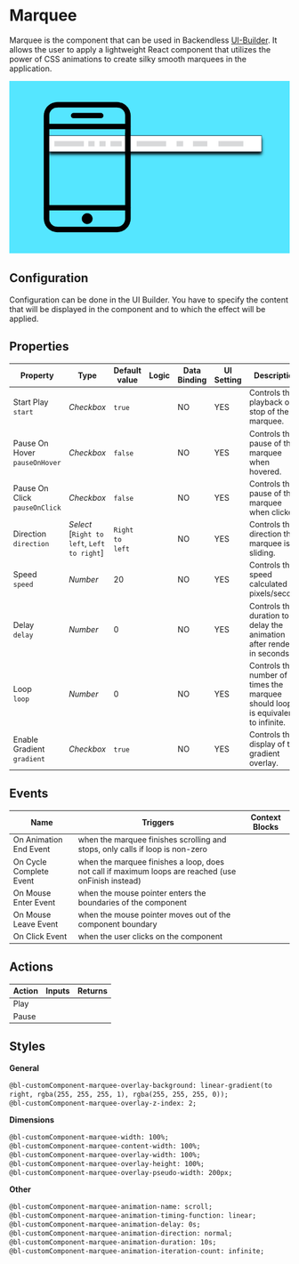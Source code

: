 # Marquee

Marquee is the component that can be used in Backendless [UI-Builder](https://backendless.com/developers/#ui-builder). It allows the user to apply a lightweight React component that utilizes the power of CSS animations to create silky smooth marquees in the application.

<p align="center">
  <img src="./thumbnail.png" alt="main thumbnail" width="780"/>
</p>

## Configuration

Configuration can be done in the UI Builder. You have to specify the content that will be displayed in the component and to which the effect will be applied.

## Properties

| Property                           | Type                                             | Default value    | Logic | Data Binding | UI Setting | Description                                                                        |
|------------------------------------|--------------------------------------------------|------------------|-------|--------------|------------|------------------------------------------------------------------------------------|
| Start Play <br> `start`            | *Checkbox*                                       | `true`           |       | NO           | YES        | Controls the playback or stop of the marquee.                                      |
| Pause On Hover <br> `pauseOnHover` | *Checkbox*                                       | `false`          |       | NO           | YES        | Controls the pause of the marquee when hovered.                                    |
| Pause On Click <br> `pauseOnClick` | *Checkbox*                                       | `false`          |       | NO           | YES        | Controls the pause of the marquee when clicked.                                    |
| Direction <br> `direction`         | *Select* <br> [`Right to left`, `Left to right`] | `Right to left`  |       | NO           | YES        | Controls the direction the marquee is sliding.                                     |
| Speed <br> `speed`                 | *Number*                                         | 20               |       | NO           | YES        | Controls the speed calculated as pixels/second.                                    |
| Delay <br> `delay`                 | *Number*                                         | 0                |       | NO           | YES        | Controls the duration to delay the animation after render, in seconds.             |
| Loop <br> `loop`                   | *Number*                                         | 0                |       | NO           | YES        | Controls the number of times the marquee should loop, 0 is equivalent to infinite. |
| Enable Gradient <br> `gradient`    | *Checkbox*                                       | `true`           |       | NO           | YES        | Controls the display of the gradient overlay.                                      |

## Events

| Name                    | Triggers                                                                                            | Context Blocks |
|-------------------------|-----------------------------------------------------------------------------------------------------|----------------|
| On Animation End Event  | when the marquee finishes scrolling and stops, only calls if loop is non-zero                       |                |
| On Cycle Complete Event | when the marquee finishes a loop, does not call if maximum loops are reached (use onFinish instead) |                |
| On Mouse Enter Event    | when the mouse pointer enters the boundaries of the component                                       |                |
| On Mouse Leave Event    | when the mouse pointer moves out of the component boundary                                          |                |
| On Click Event          | when the user clicks on the component                                                               |                |

## Actions

| Action | Inputs | Returns |
|--------|--------|---------|
| Play   |        |         |
| Pause  |        |         |

## Styles

**General**

````
@bl-customComponent-marquee-overlay-background: linear-gradient(to right, rgba(255, 255, 255, 1), rgba(255, 255, 255, 0));
@bl-customComponent-marquee-overlay-z-index: 2;
````

**Dimensions**

````
@bl-customComponent-marquee-width: 100%;
@bl-customComponent-marquee-content-width: 100%;
@bl-customComponent-marquee-overlay-width: 100%;
@bl-customComponent-marquee-overlay-height: 100%;
@bl-customComponent-marquee-overlay-pseudo-width: 200px;
````

**Other**

````
@bl-customComponent-marquee-animation-name: scroll;
@bl-customComponent-marquee-animation-timing-function: linear;
@bl-customComponent-marquee-animation-delay: 0s;
@bl-customComponent-marquee-animation-direction: normal;
@bl-customComponent-marquee-animation-duration: 10s;
@bl-customComponent-marquee-animation-iteration-count: infinite;
````
